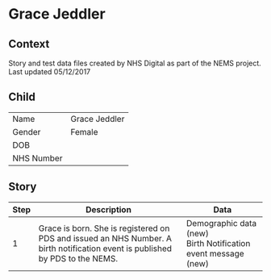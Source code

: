 # Grace Jeddler
## Context
Story and test data files created by NHS Digital as part of the NEMS project. Last updated 05/12/2017
## Child

| | |
|---|---|
| Name | Grace Jeddler |
| Gender | Female |
| DOB |  |
| NHS Number |  |

## Story

| Step | Description | Data |
|---|---|---|
| 1 | Grace is born. She is registered on PDS and issued an NHS Number. A birth notification event is published by PDS to the NEMS.| Demographic data (new)<br>Birth Notification event message (new) |
